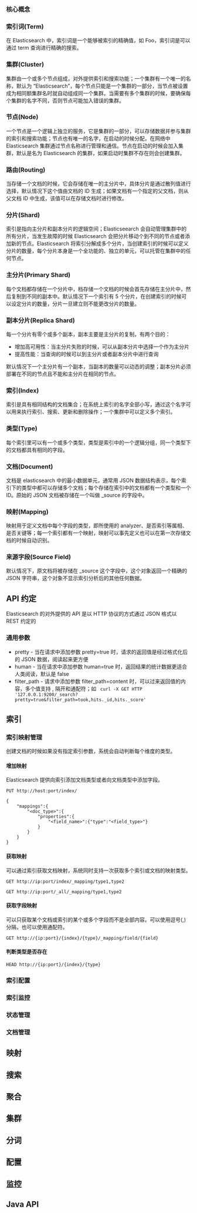 ### 核心概念



### 索引词(Term)
在 Elasticsearch 中，索引词是一个能够被索引的精确值，如 Foo，索引词是可以通过 term 查询进行精确的搜索。
### 集群(Cluster)
集群由一个或多个节点组成，对外提供索引和搜索功能；一个集群有一个唯一的名称，默认为 “Elasticsearch”，每个节点只能是一个集群的一部分，当节点被设置成为相同额集群名时就自动组成同一个集群。当需要有多个集群的时候，要确保每个集群的名字不同，否则节点可能加入错误的集群。
### 节点(Node)
一个节点是一个逻辑上独立的服务，它是集群的一部分，可以存储数据并参与集群的索引和搜索功能；节点也有唯一的名字，在启动的时候分配，在网络中 Elasticsearch 集群通过节点名称进行管理和通信。节点在启动的时候会加入集群，默认是名为 Elasticsearch 的集群，如果启动时集群不存在则会创建集群。
### 路由(Routing)
当存储一个文档的时候，它会存储在唯一的主分片中，具体分片是通过散列值进行选择，默认情况下这个值由文档的 ID 生成；如果文档有一个指定的父文档，则从父文档 ID 中生成，该值可以在存储文档时进行修改。
### 分片(Shard)
索引是指向主分片和副本分片的逻辑空间；Elasticseearch 会自动管理集群中的所有分片，当发生故障的时候 Elasticsearch 会把分片移动个到不同的节点或者添加新的节点。Elasticsearch 将索引分解成多个分片，当创建索引的时候可以定义分片的数量，每个分片本身是一个全功能的、独立的单元，可以托管在集群中的任何节点。
### 主分片(Primary Shard)
每个文档都存储在一个分片中，档存储一个文档的时候会首先存储在主分片中，然后复制到不同的副本中。默认情况下一个索引有 5 个分片，在创建索引的时候可以设定分片的数量，分片一旦建立则不能更改分片的数量。
### 副本分片(Replica Shard)
每一个分片有零个或多个副本，副本主要是主分片的复制，有两个目的：
- 增加高可用性：当主分片失败的时候，可以从副本分片中选择一个作为主分片
- 提高性能：当查询的时候可以到主分片或者副本分片中进行查询

默认情况下一个主分片有一个副本，当副本的数量可以动态的调整；副本分片必须部署在不同的节点且不能和主分片在相同的节点。
### 索引(Index)
索引是具有相同结构的文档集合；在系统上索引的名字全部小写，通过这个名字可以用来执行索引、搜索、更新和删除操作；一个集群中可以定义多个索引。
### 类型(Type)
每个索引里可以有一个或多个类型，类型是索引中的一个逻辑分组，同一个类型下的文档都具有相同的字段。
### 文档(Document)
文档是 elasticsearch 中的最小数据单元，通常用 JSON 数据结构表示，每个索引下的类型中都可以存储多个文档；每个存储在索引中的文档都有一个类型和一个 ID。原始的 JSON 文档被存储在一个叫做 _source 的字段中。
### 映射(Mapping)
映射用于定义文档中每个字段的类型，即所使用的 analyzer、是否索引等属相、是否关键等；每一个索引都有一个映射，映射可以事先定义也可以在第一次存储文档的时候自动识别。
### 来源字段(Source Field)
默认情况下，原文档将被存储在 _source 这个字段中，这个对象返回一个精确的 JSON 字符串，这个对象不显示索引分析后的其他任何数据。
## API 约定
Elasticsearch 的对外提供的 API 是以 HTTP 协议的方式通过 JSON 格式以 REST 约定的
### 通用参数
- pretty - 当在请求中添加参数 pretty=true 时，请求的返回值是经过格式化后的 JSON 数据，阅读起来更方便
- human - 当在请求中添加参数 human=true 时，返回结果的统计数据更适合人类阅读，默认是 false
- filter_path - 请求中添加参数 filter_path=content 时，可以过来返回值的内容，多个值支持 , 隔开和通配符；如 ``` curl -X GET HTTP '127.0.0.1:9200/_search?pretty=true&filter_path=took,hits._id,hits._score'```
## 索引
### 索引映射管理
创建文档的时候如果没有指定索引参数，系统会自动判断每个维度的类型。
#### 增加映射
Elasticsearch 提供向索引添加文档类型或者向文档类型中添加字段。
```
PUT http://host:port/index/

{
	"mappings":{
		"<doc_type>":{
			"properties":{
				"<field_name>":{"type":"<field_type>"}
			}
		}
	}
}
```
#### 获取映射
可以通过索引获取文档映射，系统同时支持一次获取多个索引或文档的映射类型。
```
GET http://ip:port/index/_mapping/type1,type2

GET http://ip:port/_all/_mapping/type1,type2
```
#### 获取字段映射
可以只获取某个文档或索引的某个或多个字段而不是全部内容。可以使用逗号(,)分隔，也可以使用通配符。
```
GET http://{ip:port}/{index}/{type}/_mapping/field/{field}
```
#### 判断类型是否存在
```
HEAD http://{ip:port}/{index}/{type}
```
### 索引配置
### 索引监控
### 状态管理
### 文档管理
## 映射
## 搜索
## 聚合
## 集群
## 分词
## 配置
## 监控
## Java API
